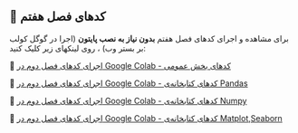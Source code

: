 ## 📌 کدهای فصل هفتم

برای مشاهده و اجرای کدهای فصل هفتم **بدون نیاز به نصب پایتون** (اجرا در گوگل کولب بر بستر وب) ، روی لینکهای زیر کلیک کنید:

🔗 [اجرای کدهای فصل دوم در Google Colab - کدهای بخش عمومی](https://colab.research.google.com/github/ML-OilGas/Book/blob/main/فصل2/Chapter2_General.ipynb)

🔗 [اجرای کدهای فصل دوم در Google Colab - کدهای کتابخانه‌ی Pandas](https://colab.research.google.com/github/ML-OilGas/Book/blob/main/فصل2/Chapter2_Pandas.ipynb)

🔗 [اجرای کدهای فصل دوم در Google Colab - کدهای کتابخانه‌ی Numpy](https://colab.research.google.com/github/ML-OilGas/Book/blob/main/فصل2/Chapter2_Numpy.ipynb)

🔗 [اجرای کدهای فصل دوم در Google Colab - کدهای کتابخانه‌ی Matplot,Seaborn](https://colab.research.google.com/github/ML-OilGas/Book/blob/main/فصل2/Chapter2_Matplot.ipynb)

